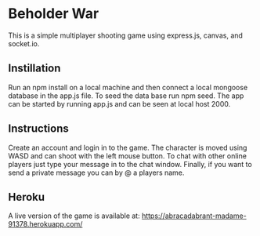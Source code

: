 # Beholder War

This is a simple multiplayer shooting game using express.js, canvas, and socket.io.

## Instillation

Run an npm install on a local machine and then connect a local mongoose database in the app.js file. To seed the data base run npm seed. The app can be started by running app.js and can be seen at local host 2000.

## Instructions

Create an account and login in to the game. The character is moved using WASD and can shoot with the left mouse button. To chat with other online players just type your message in to the chat window. Finally, if you want to send a private message you can by @ a players name.

## Heroku

A live version of the game is available at: https://abracadabrant-madame-91378.herokuapp.com/
